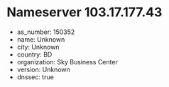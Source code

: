 # Nameserver 103.17.177.43

* as_number: 150352
* name: Unknown
* city: Unknown
* country: BD
* organization: Sky Business Center
* version: Unknown
* dnssec: true
